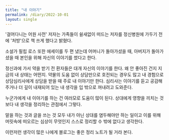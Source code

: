 ```yaml
---
title: "내 이야기"
permalink: /diary/2022-10-01
layout: single
---
```


'걸어다니는 어원 사전' 저자는 가족들이 쉴새없이 떠드는 저자를 정신병원에 가두기 전에 '처방'으로 책 쓰게 했다고 밝혔다. 

소설가 필립 로스 또한 에세이를 두 편 냈는데 어머니가 돌아가셨을 때, 아버지가 돌아가셨을 때 본인을 위해 자신의 이야기를 썼다고 한다. 

정신과에 가서 약을 받기 전 환자들은 대개 자신의 이야기를 한다. 왜 안 좋아진 건지 지금의 내 상태는 어떤지. 
약물의 도움 없이 상담만으로 호전되는 경우도 많고 내 경험으로 상담심리사에게 상담을 받을 때 주로 내 이야기만 한다. 
심리사는 이야기를 듣고 공감해주거나 더 깊이 내재되어 있는 내 생각을 입 밖으로 꺼내려고 도와준다. 

누군가에게 내 이야기를 하는 건 여러모로 도움이 많이 된다. 상대에게 영향을 끼치는 것보다 내 생각을 정리하는 관점에서 그렇다. 

말을 하는 것과 글을 쓰는 것 모두 내가 아닌 상대를 염두해야만 하는 일이고 이를 위해 머릿속에 떠오르는 심상이 무엇인지 스스로 정리할 수 밖에 없다고 생각한다. 

이런저런 생각이 많은 나에게 블로그는 좋은 정리 노트가 될 거라 본다. 
